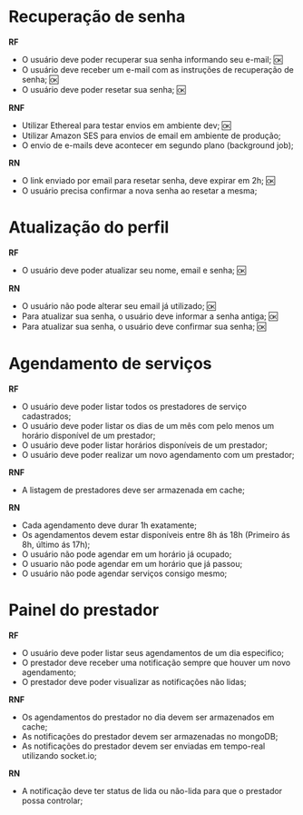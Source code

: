 # Recuperação de senha

**RF** 

- O usuário deve poder recuperar sua senha informando seu e-mail; 🆗
- O usuário deve receber um e-mail com as instruções de recuperação de senha; 🆗
- O usuário deve poder resetar sua senha; 🆗

**RNF**

- Utilizar Ethereal para testar envios em ambiente dev; 🆗
- Utilizar Amazon SES para envios de email em ambiente de produção;
- O envio de e-mails deve acontecer em segundo plano (background job);

**RN**

- O link enviado por email para resetar senha, deve expirar em 2h; 🆗
- O usuário precisa confirmar a nova senha ao resetar a mesma;

# Atualização do perfil

**RF**

- O usuário deve poder atualizar seu nome, email e senha; 🆗

**RN**

- O usuário não pode alterar seu email já utilizado; 🆗
- Para atualizar sua senha, o usuário deve informar a senha antiga; 🆗
- Para atualizar sua senha, o usuário deve confirmar sua senha; 🆗

# Agendamento de serviços

**RF**

- O usuário deve poder listar todos os prestadores de serviço cadastrados;
- O usuário deve poder listar os dias de um mês com pelo menos um horário disponível de um prestador;
- O usuário deve poder listar horários disponíveis de um prestador;
- O usuário deve poder realizar um novo agendamento com um prestador;

**RNF**

- A listagem de prestadores deve ser armazenada em cache;

**RN**

- Cada agendamento deve durar 1h exatamente;
- Os agendamentos devem estar disponíveis entre 8h ás 18h (Primeiro ás 8h, último ás 17h);
- O usuário não pode agendar em um horário já ocupado;
- O usuario não pode agendar em um horário que já passou;
- O usuário não pode agendar serviços consigo mesmo;

# Painel do prestador

**RF**

- O usuário deve poder listar seus agendamentos de um dia especifico;
- O prestador deve receber uma notificação sempre que houver um novo agendamento;
- O prestador deve poder visualizar as notificações não lidas;

**RNF**

- Os agendamentos do prestador no dia devem ser armazenados em cache;
- As notificações do prestador devem ser armazenadas no mongoDB;
- As notificações do prestador devem  ser enviadas em tempo-real utilizando socket.io;

**RN**

- A notificação deve ter status de lida ou não-lida para que o prestador possa controlar;
